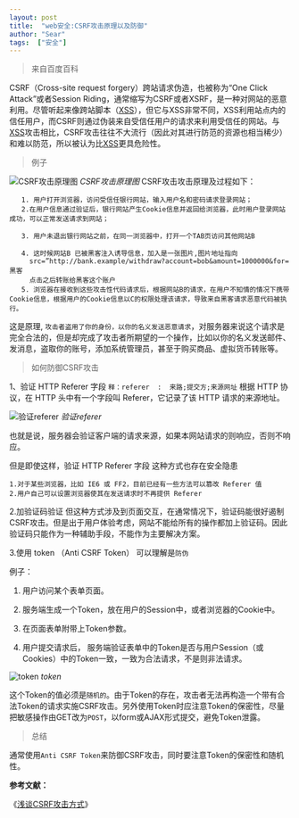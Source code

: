 ```yaml
---
layout: post
title:  "web安全:CSRF攻击原理以及防御"
author: "Sear"
tags:  ["安全"]
---
```


>来自百度百科

CSRF（Cross-site request forgery）跨站请求伪造，也被称为“One Click Attack”或者Session Riding，通常缩写为CSRF或者XSRF，是一种对网站的恶意利用。尽管听起来像跨站脚本（[XSS](https://baike.baidu.com/item/XSS)），但它与XSS非常不同，XSS利用站点内的信任用户，而CSRF则通过伪装来自受信任用户的请求来利用受信任的网站。与[XSS](https://baike.baidu.com/item/XSS)攻击相比，CSRF攻击往往不大流行（因此对其进行防范的资源也相当稀少）和难以防范，所以被认为比[XSS](https://baike.baidu.com/item/XSS)更具危险性。

>例子

![CSRF攻击原理图](https://upload-images.jianshu.io/upload_images/4099767-4e373b4cb613207b.png?imageMogr2/auto-orient/strip%7CimageView2/2/w/1240)
_CSRF攻击原理图_
CSRF攻击攻击原理及过程如下：

       1. 用户打开浏览器，访问受信任银行网站，输入用户名和密码请求登录网站；
       2.在用户信息通过验证后，银行网站产生Cookie信息并返回给浏览器，此时用户登录网站成功，可以正常发送请求到网站；

       3. 用户未退出银行网站之前，在同一浏览器中，打开一个TAB页访问其他网站B

       4. 这时候网站B 已被黑客注入诱导信息，加入是一张图片,图片地址指向
         src=”http://bank.example/withdraw?account=bob&amount=1000000&for=黑客
         点击之后转账给黑客这个账户
       5. 浏览器在接收到这些攻击性代码请求后，根据网站B的请求，在用户不知情的情况下携带Cookie信息，根据用户的Cookie信息以C的权限处理该请求，导致来自黑客请求恶意代码被执行。

这是原理, `攻击者盗用了你的身份，以你的名义发送恶意请求`，对服务器来说这个请求是完全合法的，但是却完成了攻击者所期望的一个操作，比如以你的名义发送邮件、发消息，盗取你的账号，添加系统管理员，甚至于购买商品、虚拟货币转账等。

>如何防御CSRF攻击

1、验证 HTTP Referer 字段
`释：referer  :  来路;提交方;来源网址`
 根据 HTTP 协议，在 HTTP 头中有一个字段叫 Referer，它记录了该 HTTP 请求的来源地址。

![验证referer](https://upload-images.jianshu.io/upload_images/4099767-5a94fe5b9de08b46.jpeg?imageMogr2/auto-orient/strip%7CimageView2/2/w/1240)
_验证referer_

也就是说，服务器会验证客户端的请求来源，如果本网站请求的则响应，否则不响应。

但是即使这样，验证 HTTP Referer 字段 这种方式也存在安全隐患
 ```
1.对于某些浏览器，比如 IE6 或 FF2，目前已经有一些方法可以篡改 Referer 值
2.用户自己可以设置浏览器使其在发送请求时不再提供 Referer
```

2.加验证码验证
但这种方式涉及到页面交互，在通常情况下，验证码能很好遏制CSRF攻击。但是出于用户体验考虑，网站不能给所有的操作都加上验证码。因此验证码只能作为一种辅助手段，不能作为主要解决方案。

3.使用 token （Anti CSRF Token）
可以理解是`防伪`

例子：

1. 用户访问某个表单页面。

2. 服务端生成一个Token，放在用户的Session中，或者浏览器的Cookie中。

3. 在页面表单附带上Token参数。

4. 用户提交请求后， 服务端验证表单中的Token是否与用户Session（或Cookies）中的Token一致，一致为合法请求，不是则非法请求。

![token](https://upload-images.jianshu.io/upload_images/4099767-52ef0c070b600db7.png?imageMogr2/auto-orient/strip%7CimageView2/2/w/1240)
_token_

这个Token的值必须是`随机的`。由于Token的存在，攻击者无法再构造一个带有合法Token的请求实施CSRF攻击。另外使用Token时应注意Token的保密性，尽量把敏感操作由GET改为`POST`，以form或AJAX形式提交，避免Token泄露。


 >总结

通常使用`Anti CSRF Token`来防御CSRF攻击，同时要注意Token的保密性和随机性。

**参考文献：**

《[浅谈CSRF攻击方式](http://www.cnblogs.com/hyddd/archive/2009/04/09/1432744.html)》
